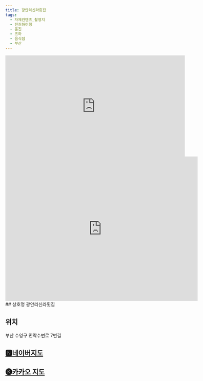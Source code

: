 ```yaml
---
title: 광안리신라횟집
tags:
  - 자체컨텐츠_촬영지
  - 진즈하여행
  - 윤진
  - 즈하
  - 음식점
  - 부산
---
```

<iframe width="560" height="315" src="https://www.youtube.com/embed/fdGT48DUnl8?si=n0IVMtz55I32Gv7O" title="YouTube video player" frameborder="0" allow="accelerometer; autoplay; clipboard-write; encrypted-media; gyroscope; picture-in-picture; web-share" referrerpolicy="strict-origin-when-cross-origin" allowfullscreen></iframe>

<iframe src="https://www.google.com/maps/embed?pb=!1m18!1m12!1m3!1d3262.0550319453164!2d129.12191771331683!3d35.15524825857151!2m3!1f0!2f0!3f0!3m2!1i1024!2i768!4f13.1!3m3!1m2!1s0x3568ed5b0c7b9d57%3A0x642355b747114f16!2z6rSR7JWI66asIOyLoOudvO2an-ynkQ!5e0!3m2!1sko!2skr!4v1741355517892!5m2!1sko!2skr" width="600" height="450" style="border:0;" allowfullscreen="" loading="lazy" referrerpolicy="no-referrer-when-downgrade"></iframe>
## 상호명
광안리신라횟집

## 위치
부산 수영구 민락수변로 7번길


## [🅽네이버지도](https://naver.me/GfCsRTXL)

## [🅚카카오 지도](https://place.map.kakao.com/9859956)